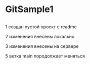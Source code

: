 # GitSample1

## 

  1 создан пустой проект с readme
  
  2 изменения внесены локально
  
  3 изменения внесены на сервере

  5 ветка main породолжает меняться